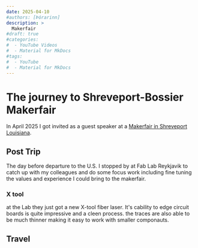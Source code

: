```yaml
---
date: 2025-04-10
#authors: [Þórarinn]
description: >
  Makerfair 
#draft: true
#categories:
#  - YouTube Videos
#  - Material for MkDocs
#tags:
#  - YouTube
#  - Material for MkDocs
---
```


# The journey to Shreveport-Bossier Makerfair

In April 2025 I got invited as a guest speaker at a [Makerfair in Shreveport Louisiana](https://shreveport.makerfaire.com/). 


## Post Trip

The day before departure to the U.S. I stopped by at Fab Lab Reykjavik to catch up with my colleagues and do some focus work including fine tuning the values and experience I could bring to the makerfair. 

### X tool 

at the Lab they just got a new X-tool fiber laser. It's cability to edge circuit boards is quite impressive and a cleen process. the traces are also able to be much thinner making it easy to work with smaller componauts.

## Travel  




